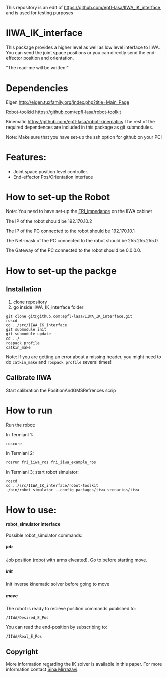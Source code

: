 This repository is an edit of https://github.com/epfl-lasa/IIWA_IK_interface, and is used for testing purposes

# IIWA_IK_interface
This package provides a higher level as well as low level interface to IIWA. You can send the joint space positions or you can directly send the end-effector position and orientation.

"The read-me will be written!"
#  Dependencies
Eigen http://eigen.tuxfamily.org/index.php?title=Main_Page

Robot-toolkid https://github.com/epfl-lasa/robot-toolkit

Kinematic https://github.com/epfl-lasa/robot-kinematics
The rest of the required dependences are included in this package as git submodules.  

Note: Make sure that you have set-up the ssh option for github on your PC!

# Features:

- Joint space position level controller. 
- End-effector Pos/Orientation interface

# How to set-up the Robot

Note: You need to have set-up the [FRI_impedance](https://github.com/epfl-lasa/fri-iiwa-interface/blob/2dc70fee17f1740d4c5f7ab9a3f342e6c6d11ffe/FRI_Java_examples/FRI_Impdance.java) on the IIWA cabinet

The IP of the robot should be 192.170.10.2

The IP of the PC connected to the robot should be 192.170.10.1

The Net-mask of the PC connected to the robot should be 255.255.255.0

The Gateway of the PC connected to the robot should be 0.0.0.0.

# How to set-up the packge

## Installation
1. clone repository 
2. go inside IIWA_IK_interface folder
```
git clone git@github.com:epfl-lasa/IIWA_IK_interface.git
roscd
cd ../src/IIWA_IK_interface
git submodule init
git submodule update
cd ../
rospack profile
catkin_make
```
Note: If you are getting an error about a missing header, you might need to do ```catkin_make``` and ```rospack profile``` several times!

## Calibrate IIWA
Start calibration the PositionAndGMSRefrences scrip

# How to run

Run the robot:

In Termianl 1:
```
roscore
```
In Termianl 2:
```
rosrun fri_iiwa_ros fri_iiwa_example_ros
```
In Termianl 3; start robot simulator:
```
roscd
cd ../src/IIWA_IK_interface/robot-toolkit
./bin/robot_simulator --config packages/iiwa_scenarios/iiwa
```

# How to use:

#### robot_simulator interface
Possible robot_simulator commands:

##### job
Job position (robot with arms elveated). Go to before starting move.

##### init
Init inverse kinematic solver before going to move

##### move
The robot is ready to recieve position commands published to:
```
/IIWA/Desired_E_Pos
```
You can read the end-position by subscribing to:
```
/IIWA/Real_E_Pos
```

## Copyright
More information regarding the IK solver is available in this paper. 
For more information contact [Sina Mirrazavi](http://lasa.epfl.ch/people/member.php?SCIPER=233855).

